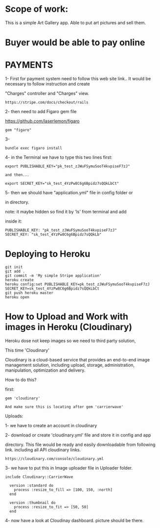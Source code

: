 # Scope of work:

This is a simple Art Gallery app. Able to put art pictures and sell them.

# Buyer would be able to pay online

# PAYMENTS

1- First for payment system need to follow this web site link.. It would be necessary to follow instruction and create

"Charges" controller and "Charges" view.

```
https://stripe.com/docs/checkout/rails

```
2- then need to add Figaro gem file

https://github.com/laserlemon/figaro

```
gem "figaro"

```
3-

```
bundle exec figaro install

```
4- in the Terminal we have to type this two lines first:

```
export PUBLISHABLE_KEY="pk_test_zJWuFSymuSooT4kvpiseF7zJ"

and then...

export SECRET_KEY="sk_test_4YzPw8C6g6Bpidz7sQQkLbCt"

```
5- then we should have "application.yml" file in config folder or

in directory.

note: it maybe hidden so find it by 'ls' from terminal and add

inside it:

```
PUBLISHABLE_KEY: "pk_test_zJWuFSymuSooT4kvpiseF7zJ"
SECRET_KEY: "sk_test_4YzPw8C6g6Bpidz7sQQkLb"

```

# Deploying to Heroku

```
git init
git add .
git commit -m 'My simple Stripe application'
heroku create
heroku config:set PUBLISHABLE_KEY=pk_test_zJWuFSymuSooT4kvpiseF7zJ SECRET_KEY=sk_test_4YzPw8C6g6Bpidz7sQQkLbCt
git push heroku master
heroku open

```

# How to Upload and Work with images in Heroku (Cloudinary)

Heroku dose not keep images so we need to third party solution,

This time 'Cloudinary'

Cloudinary is a cloud-based service that provides an end-to-end image management solution, including upload, storage, administration, manipulation, optimization and delivery.

How to do this?

first:

```
gem 'cloudinary'

And make sure this is locating after gem 'carrierwave'
```

Uploads:

1- we have to create an account in cloudinary

2- download or create 'cloudinary.yml' file and store it in config and app

directory. This file would be ready and easily downloadable from following link. including all API cloudinary links.

```
https://cloudinary.com/console/cloudinary.yml

```

3- we have to put this in Image uploader file in Uploader folder.

```
include Cloudinary::CarrierWave

  version :standard do
    process :resize_to_fill => [100, 150, :north]
  end

  version :thumbnail do
    process :resize_to_fit => [50, 50]
  end

```

4- now have a look at Cloudinay dashboard. picture should be there.

